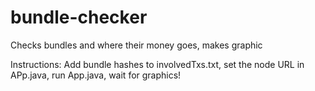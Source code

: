 # bundle-checker
Checks bundles and where their money goes, makes graphic

Instructions:
Add bundle hashes to involvedTxs.txt, set the node URL in APp.java, run App.java, wait for graphics!
